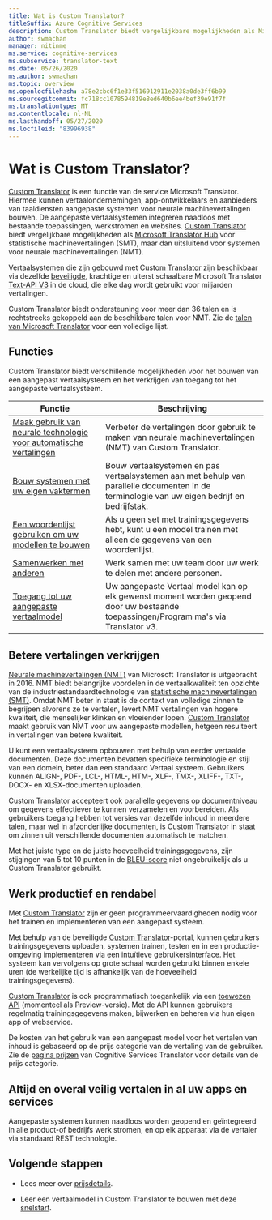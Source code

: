 ```yaml
---
title: Wat is Custom Translator?
titleSuffix: Azure Cognitive Services
description: Custom Translator biedt vergelijkbare mogelijkheden als Microsoft Translator Hub voor statistische machinevertalingen (SMT), maar dan uitsluitend voor systemen voor neurale machinevertalingen (NMT).
author: swmachan
manager: nitinme
ms.service: cognitive-services
ms.subservice: translator-text
ms.date: 05/26/2020
ms.author: swmachan
ms.topic: overview
ms.openlocfilehash: a78e2cbc6f1e33f516912911e2038a0de3ff6b99
ms.sourcegitcommit: fc718cc1078594819e8ed640b6ee4bef39e91f7f
ms.translationtype: MT
ms.contentlocale: nl-NL
ms.lasthandoff: 05/27/2020
ms.locfileid: "83996938"
---
```

# <a name="what-is-custom-translator"></a>Wat is Custom Translator?

[Custom Translator](https://portal.customtranslator.azure.ai) is een functie van de service Microsoft Translator. Hiermee kunnen vertaalondernemingen, app-ontwikkelaars en aanbieders van taaldiensten aangepaste systemen voor neurale machinevertalingen bouwen. De aangepaste vertaalsystemen integreren naadloos met bestaande toepassingen, werkstromen en websites. [Custom Translator](https://portal.customtranslator.azure.ai/) biedt vergelijkbare mogelijkheden als [Microsoft Translator Hub](https://hub.microsofttranslator.com/) voor statistische machinevertalingen (SMT), maar dan uitsluitend voor systemen voor neurale machinevertalingen (NMT).

Vertaalsystemen die zijn gebouwd met [Custom Translator](https://portal.customtranslator.azure.ai) zijn beschikbaar via dezelfde [beveiligde](https://cognitive.uservoice.com/knowledgebase/articles/1147537-api-and-customization-confidentiality), krachtige en uiterst schaalbare Microsoft Translator [Text-API V3](https://docs.microsoft.com/azure/cognitive-services/translator/reference/v3-0-translate?tabs=curl) in de cloud, die elke dag wordt gebruikt voor miljarden vertalingen.

Custom Translator biedt ondersteuning voor meer dan 36 talen en is rechtstreeks gekoppeld aan de beschikbare talen voor NMT. Zie de [talen van Microsoft Translator](https://docs.microsoft.com/azure/cognitive-services/translator/language-support#customization) voor een volledige lijst.

## <a name="features"></a>Functies

Custom Translator biedt verschillende mogelijkheden voor het bouwen van een aangepast vertaalsysteem en het verkrijgen van toegang tot het aangepaste vertaalsysteem.

|Functie  |Beschrijving  |
|---------|---------|
|[Maak gebruik van neurale technologie voor automatische vertalingen](https://www.microsoft.com/translator/blog/2016/11/15/microsoft-translator-launching-neural-network-based-translations-for-all-its-speech-languages/)     |  Verbeter de vertalingen door gebruik te maken van neurale machinevertalingen (NMT) van Custom Translator.       |
|[Bouw systemen met uw eigen vaktermen](what-are-parallel-documents.md)     |  Bouw vertaalsystemen en pas vertaalsystemen aan met behulp van parallelle documenten in de terminologie van uw eigen bedrijf en bedrijfstak.       |
|[Een woordenlijst gebruiken om uw modellen te bouwen](what-is-dictionary.md)     |   Als u geen set met trainingsgegevens hebt, kunt u een model trainen met alleen de gegevens van een woordenlijst.       |
|[Samenwerken met anderen](how-to-manage-settings.md#share-your-workspace)     |   Werk samen met uw team door uw werk te delen met andere personen.     |
|[Toegang tot uw aangepaste vertaalmodel](https://docs.microsoft.com/azure/cognitive-services/translator/reference/v3-0-translate?tabs=curl)     |  Uw aangepaste Vertaal model kan op elk gewenst moment worden geopend door uw bestaande toepassingen/Program ma's via Translator v3.       |

## <a name="get-better-translations"></a>Betere vertalingen verkrijgen

[Neurale machinevertalingen (NMT)](https://www.microsoft.com/translator/blog/2016/11/15/microsoft-translator-launching-neural-network-based-translations-for-all-its-speech-languages/) van Microsoft Translator is uitgebracht in 2016. NMT biedt belangrijke voordelen in de vertaalkwaliteit ten opzichte van de industriestandaardtechnologie van [statistische machinevertalingen (SMT)](https://en.wikipedia.org/wiki/Statistical_machine_translation). Omdat NMT beter in staat is de context van volledige zinnen te begrijpen alvorens ze te vertalen, levert NMT vertalingen van hogere kwaliteit, die menselijker klinken en vloeiender lopen. [Custom Translator](https://portal.customtranslator.azure.ai) maakt gebruik van NMT voor uw aangepaste modellen, hetgeen resulteert in vertalingen van betere kwaliteit.

U kunt een vertaalsysteem opbouwen met behulp van eerder vertaalde documenten. Deze documenten bevatten specifieke terminologie en stijl van een domein, beter dan een standaard Vertaal systeem. Gebruikers kunnen ALIGN-, PDF-, LCL-, HTML-, HTM-, XLF-, TMX-, XLIFF-, TXT-, DOCX- en XLSX-documenten uploaden.

Custom Translator accepteert ook parallelle gegevens op documentniveau om gegevens effectiever te kunnen verzamelen en voorbereiden. Als gebruikers toegang hebben tot versies van dezelfde inhoud in meerdere talen, maar wel in afzonderlijke documenten, is Custom Translator in staat om zinnen uit verschillende documenten automatisch te matchen.

Met het juiste type en de juiste hoeveelheid trainingsgegevens, zijn stijgingen van 5 tot 10 punten in de [BLEU-score](what-is-bleu-score.md) niet ongebruikelijk als u Custom Translator gebruikt.

## <a name="be-productive-and-cost-effective"></a>Werk productief en rendabel

Met [Custom Translator](https://portal.customtranslator.azure.ai) zijn er geen programmeervaardigheden nodig voor het trainen en implementeren van een aangepast systeem.

Met behulp van de beveiligde [Custom Translator](https://portal.customtranslator.azure.ai)-portal, kunnen gebruikers trainingsgegevens uploaden, systemen trainen, testen en in een productie-omgeving implementeren via een intuïtieve gebruikersinterface. Het systeem kan vervolgens op grote schaal worden gebruikt binnen enkele uren (de werkelijke tijd is afhankelijk van de hoeveelheid trainingsgegevens).

[Custom Translator](https://portal.customtranslator.azure.ai) is ook programmatisch toegankelijk via een [toewezen API](https://custom-api.cognitive.microsofttranslator.com/swagger/) (momenteel als Preview-versie). Met de API kunnen gebruikers regelmatig trainingsgegevens maken, bijwerken en beheren via hun eigen app of webservice.

De kosten van het gebruik van een aangepast model voor het vertalen van inhoud is gebaseerd op de prijs categorie van de vertaling van de gebruiker. Zie de [pagina prijzen](https://azure.microsoft.com/pricing/details/cognitive-services/translator-text-api/) van Cognitive Services Translator voor details van de prijs categorie.

## <a name="securely-translate-anytime-anywhere-on-all-your-apps-and-services"></a>Altijd en overal veilig vertalen in al uw apps en services

Aangepaste systemen kunnen naadloos worden geopend en geïntegreerd in alle product-of bedrijfs werk stromen, en op elk apparaat via de vertaler via standaard REST technologie.

## <a name="next-steps"></a>Volgende stappen

- Lees meer over [prijsdetails](https://azure.microsoft.com/pricing/details/cognitive-services/translator-text-api/).

- Leer een vertaalmodel in Custom Translator te bouwen met deze [snelstart](quickstart-build-deploy-custom-model.md).
